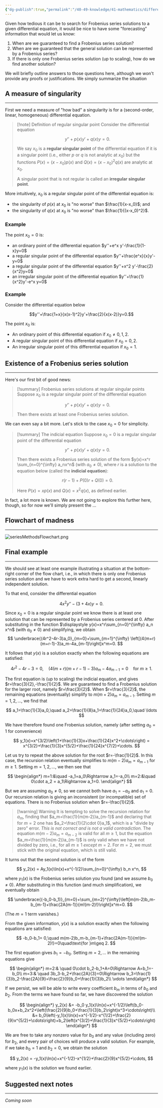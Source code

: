 ```yaml
---
{"dg-publish":true,"permalink":"/40-49-knowledge/41-mathematics/differential-equations/frobenius-series-solutions/frobenius-series-solutions-iii-frobenius-theory/","tags":["differential_equations"],"updated":"2025-07-31T15:26:53-07:00"}
---
```


Given how tedious it can be to search for Frobenius series solutions to a given differential equation, it would be nice to have some "forecasting" information that would let us know:
1. When are we guaranteed to find a Frobenius series solution?
2. When are we guaranteed that the general solution can be represented by a Frobenius series?
3. If there is only one Frobenius series solution (up to scaling), how do we find another solution?

We will briefly outline answers to those questions here, although we won't provide any proofs or justifications. We simply summarize the situation
## A measure of singularity
---

First we need a measure of "how bad" a singularity is for a (second-order, linear, homogeneous) differential equation.

> [!note] Definition of regular singular point
> Consider the differential equation
> 
> $$y''+p(x)y'+q(x)y=0.$$
> 
> We say $x_0$ is a **regular singular point** of the differential equation if it is a singular point (i.e., either $p$ or $q$ is not analytic at $x_0$) but the functions $P(x)=(x-x_0)p(x)$ and $Q(x)=(x-x_0)^2q(x)$ are analytic at $x_0$.
> 
> A singular point that is not regular is called an **irregular singular point**. 

More intuitively, $x_0$ is a regular singular point of the differential equation is:
- the singularity of $p(x)$ at $x_0$ is "no worse" than $\frac{1}{x-x_0}$; and
- the singularity of $q(x)$ at $x_0$ is "no worse" than $\frac{1}{(x-x_0)^2}$.

### Example

The point $x_0=0$ is:
- an ordinary point of the differential equation $y''+e^x y'-\frac{1}{1-x}y=0$
- a regular singular point of the differential equation $y''+\frac{e^x}{x}y'- y=0$
- a regular singular point of the differential equation $y''+x^2 y'-\frac{2}{x^2}y=0$
- an irregular singular point of the differential equation $y''+\frac{1}{x^2}y'-e^x y=0$

### Example

Consider the differential equation below

$$y''+\frac{1+x}{x(x-1)^2}y'+\frac{2}{x(x-2)}y=0.$$

The point $x_0$ is:
- An ordinary point of this differential equation if $x_0\neq 0, 1, 2$.
- A regular singular point of this differential equation if $x_0=0,2$.
- An irregular singular point of this differential equation if $x_0=1$.

## Existence of a Frobenius series solution
---

Here's our first bit of good news:

> [!summary] Frobenius series solutions at regular singular points
> Suppose $x_0$ is a regular singular point of the differential equation
> 
> $$y''+p(x)y'+q(x)y=0.$$
> 
> Then there exists at least one Frobenius series solution.

We can even say a bit more. Let's stick to the case $x_0=0$ for simplicity.

> [!summary] The indicial equation
> Suppose $x_0=0$ is a regular singular point of the differential equation
> 
> $$y''+p(x)y'+q(x)y=0.$$
> 
> Then there exists a Frobenius series solution of the form $y(x)=x^r \sum_{n=0}^{\infty} a_nx^n$ (with $a_0\neq 0$), where $r$ is a solution to the equation below (called the **indicial equation**):
> 
> $$r(r-1)+P(0)r+Q(0)=0.$$
> 
> Here $P(x)=xp(x)$ and $Q(x)=x^2 q(x)$, as defined earlier.

In fact, a lot more is known. We are not going to explore this further here, though, so for now we'll simply present the ...

## Flowchart of madness
---

![seriesMethodsFlowchart.png](/img/user/90-99%20Meta/91%20Images/Differential%20equations/seriesMethodsFlowchart.png)

## Final example
---

We should see at least one example illustrating a situation at the bottom-right corner of the flow chart, i.e., in which there is only one Frobenius series solution and we have to work extra hard to get a second, linearly independent solution.

To that end, consider the differential equation

$$4x^2y''-(3+4x)y=0.$$

Since $x_0=0$ is a regular singular point we know there is at least one solution that can be represented by a Frobenius series centered at $0$. After substituting in the function $\displaystyle y(x)=x^r\sum_{n=0}^{\infty} a_n x^n$ (with $a_0\neq 0$) and simplifying, we obtain
$$
\underbrace{(4r^2-4r-3)a_0}_{m=0}+\sum_{m=1}^{\infty} \left[(4(m+r)(m+r-1)-3)a_m-4a_{m-1}\right]x^m=0.
$$

It follows that $y(x)$ is a solution exactly when the following equations are satisfied:

$$
4r^2-4r-3= 0,\quad (4(m+r)(m+r-1)-3)a_m-4a_{m-1}=0\quad\text{for }m\geq 1.
$$

The first equation is (up to scaling) the indicial equation, and gives $r=\frac{3}{2},-\frac{1}{2}$. We are guaranteed to find a Frobenius solution for the larger root, namely $r=\frac{3}{2}$. When $r=\frac{3}{2}$, the remaining equations (eventually) simplify to $m(m+2)a_m=a_{m-1}$. Setting $m=1,2,\ldots$, we find that

$$
a_1=\frac{1}{3}a_0,\quad a_2=\frac{1}{8}a_1=\frac{1}{24}a_0,\quad \ldots
$$

We have therefore found one Frobenius solution, namely (after setting $a_0=1$ for convenience)

$$
y_1(x)=x^{3/2}\left(1+\frac{1}{3}x+\frac{1}{24}x^2+\cdots\right) = x^{3/2}+\frac{1}{3}x^{5/2}+\frac{1}{24}x^{7/2}+\cdots.
$$

Let us try to repeat the above solution for the root $r=-\frac{1}{2}$. In this case, the recursion relation eventually simplifies to $m(m-2)a_m=a_{m-1}$ for $m\geq 1$. Setting $m=1, 2,\ldots$, we then see that

$$
\begin{align*}
m=1:&\quad -a_1=a_0\Rightarrow a_1=-a_0\\
m=2:&\quad 0\cdot a_2 = a_1\Rightarrow a_1=0.
\end{align*}
$$

But we are assuming $a_0\neq 0$, so we cannot both have $a_1=-a_0$ and $a_1=0$. Our recursion relation is giving an inconsistent (or incompatible) set of equations. There is no Frobenius solution when $r=-\frac{1}{2}$.

> [!warning] Warning
> It is tempting to solve the recursion relation for $a_m$, finding that $a_m=\frac{1}{m(m-2)}a_{m-1}$ and declaring that for $m=2$ one has $a_2=\frac{1}{2\cdot 0}a_1$, which is a "divide by zero" error. *This is not correct and is not a valid contradiction.* The equation $m(m-2)a_m=a_{m-2}$ is valid for all $m\geq 1$, but the equation $a_m=\frac{1}{m(m-2)}a_{m-1}$ is only valid when we have not divided by zero, i.e., for all $m\geq 1$ *except* $m=2$. For $m=2$, we must stick with the original equation, which is still valid.

It turns out that the second solution is of the form

$$
y_2(x) = Ay_1(x)\ln(x)+x^{-1/2}\sum_{n=0}^{\infty} b_n x^n,
$$

where $y_1(x)$ is the Frobenius series solution you found (and we assume $b_0\neq 0$). After substituting in this function (and much simplification), we eventually obtain

$$
\underbrace{(-b_0-b_1)}_{m=0}+\sum_{m=2}^{\infty}\left[m(m-2)b_m-b_{m-1}+\frac{2A(m-1)}{m!(m-2)!}\right]x^m=0.
$$

(The $m=1$ term vanishes.) 

From the given information, $y(x)$ is a solution exactly when the following equations are satisfied:

$$
-b_0-b_1= 0,\quad m(m-2)b_m-b_{m-1}+\frac{2A(m-1)}{m!(m-2)!}=0\quad\text{for }m\geq 2.
$$

The first equation gives $b_1=-b_0$. Setting $m=2,\ldots$ in the remaining equations give

$$
\begin{align*}
m=2:& \quad 0\cdot b_2-b_1+A=0\Rightarrow A=b_1=-b_0\\
m=3:& \quad 3b_3-b_2+\frac{2A}{3}=0\Rightarrow b_3=\frac{1}{3}b_2-\frac{2A}{9}=\frac{2}{9}b_0+\frac{1}{3}b_2\\
\vdots
\end{align*}
$$

If we persist, we will be able to write every coefficient $b_m$ in terms of $b_0$ and $b_2$. From the terms we have found so far, we have discovered the solution

$$
\begin{align*}
y_2(x) &= -b_0 y_1(x)\ln(x)+x^{-1/2}\left(b_0-b_0x+b_2x^2+\left(\frac{2}{9}b_0+\frac{1}{3}b_2\right)x^3+\cdots\right)\\
&= b_0\left(-y_1(x)\ln(x)+x^{-1/2}-x^{1/2}+\frac{2}{9}x^{5/2}+\cdots\right)+b_2\left(x^{3/2}+\frac{1}{3}x^{5/2}+\cdots\right)
\end{align*}
$$

We are free to take any nonzero value for $b_0$ and any value (including zero) for $b_2$, and every pair of choices will produce a valid solution. For example, if we take $b_0=1$ and $b_2=0$, we obtain the solution

$$
y_2(x) = -y_1(x)\ln(x)+x^{-1/2}-x^{1/2}+\frac{2}{9}x^{5/2}+\cdots,
$$

where $y_1(x)$ is the solution we found earlier.
## Suggested next notes
---

*Coming soon*
